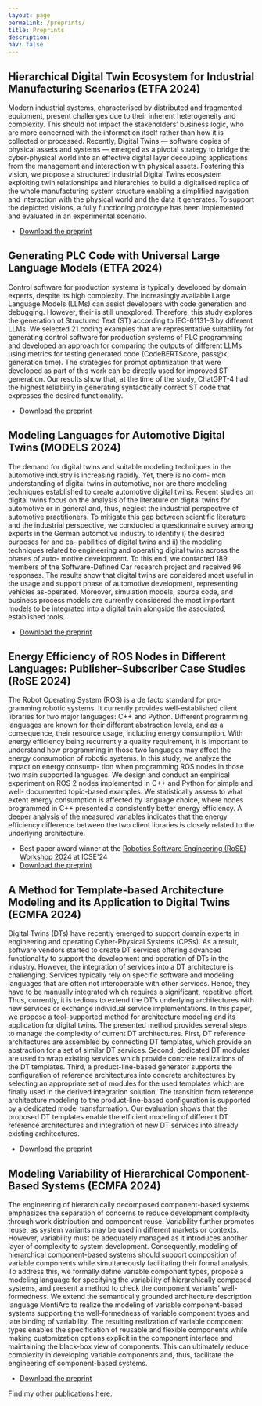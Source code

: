 ```yaml
---
layout: page
permalink: /preprints/
title: Preprints
description: 
nav: false
---
```


## Hierarchical Digital Twin Ecosystem for Industrial Manufacturing Scenarios (ETFA 2024)

Modern industrial systems, characterised by distributed and fragmented equipment, present challenges due to their inherent heterogeneity and complexity. This should not impact the stakeholders’ business logic, who are more concerned with the information itself rather than how it is collected or processed. Recently, Digital Twins — software copies of physical assets and systems — emerged as a pivotal strategy to bridge the cyber-physical world into an effective digital layer decoupling applications from the management and interaction with physical assets. Fostering this vision, we propose a structured industrial Digital Twins ecosystem exploiting twin relationships and hierarchies to build a digitalised replica of the whole manufacturing system structure enabling a simplified navigation and interaction with the physical world and the data it generates. To support the depicted visions, a fully functioning prototype has been implemented and evaluated in an experimental scenario.

- [Download the preprint](https://github.com/awortmann/awortmann.github.io/raw/master/downloads/preprints/Hierarchical_Digital_Twin_Ecosystem_for_Industrial_Manufacturing_Scenarios.pdf)



## Generating PLC Code with Universal Large Language Models (ETFA 2024)

Control software for production systems is typically developed by domain experts, despite its high complexity. The increasingly available Large Language Models (LLMs) can assist developers with code generation and debugging. However, their is still unexplored. Therefore, this study explores the generation of Structured Text (ST) according to IEC-61131-3 by different LLMs. We selected 21 coding examples that are representative suitability for generating control software for production systems of PLC programming and developed an approach for comparing the outputs of different LLMs using metrics for testing generated code (CodeBERTScore, pass@k, generation time). The strategies for prompt optimization that were developed as part of this work can be directly used for improved ST generation. Our results show that, at the time of the study, ChatGPT-4 had the highest reliability in generating syntactically correct ST code that expresses the desired functionality.

- [Download the preprint](https://github.com/awortmann/awortmann.github.io/raw/master/downloads/preprints/Generating_PLC_Code_with_Universal_Large_Language_Models.pdf)

## Modeling Languages for Automotive Digital Twins (MODELS 2024)

The demand for digital twins and suitable modeling techniques in the automotive industry is increasing rapidly. Yet, there is no com- mon understanding of digital twins in automotive, nor are there modeling techniques established to create automotive digital twins. Recent studies on digital twins focus on the analysis of the literature on digital twins for automotive or in general and, thus, neglect the industrial perspective of automotive practitioners. To mitigate this gap between scientific literature and the industrial perspective, we conducted a questionnaire survey among experts in the German automotive industry to identify i) the desired purposes for and ca- pabilities of digital twins and ii) the modeling techniques related to engineering and operating digital twins across the phases of auto- motive development. To this end, we contacted 189 members of the Software-Defined Car research project and received 96 responses. The results show that digital twins are considered most useful in the usage and support phase of automotive development, representing vehicles as-operated. Moreover, simulation models, source code, and business process models are currently considered the most important models to be integrated into a digital twin alongside the associated, established tools.

- [Download the preprint](https://github.com/awortmann/awortmann.github.io/raw/master/downloads/preprints/Modeling_Languages_for_Automotive_Digital_Twins.pdf)


## Energy Efficiency of ROS Nodes in Different Languages: Publisher–Subscriber Case Studies (RoSE 2024)

The Robot Operating System (ROS) is a de facto standard for pro- gramming robotic systems. It currently provides well-established client libraries for two major languages: C++ and Python. Different programming languages are known for their different abstraction levels, and as a consequence, their resource usage, including energy consumption. With energy efficiency being recurrently a quality requirement, it is important to understand how programming in those two languages may affect the energy consumption of robotic systems. In this study, we analyze the impact on energy consump- tion when programming ROS nodes in those two main supported languages. We design and conduct an empirical experiment on ROS 2 nodes implemented in C++ and Python for simple and well- documented topic-based examples. We statistically assess to what extent energy consumption is affected by language choice, where nodes programmed in C++ presented a consistently better energy efficiency. A deeper analysis of the measured variables indicates that the energy efficiency difference between the two client libraries is closely related to the underlying architecture.

- Best paper award winner at the [Robotics Software Engineering (RoSE) Workshop 2024](https://rose-workshops.github.io/rose2024/) at ICSE'24
- [Download the preprint](https://github.com/awortmann/awortmann.github.io/raw/master/downloads/preprints/Energy_Efficiency_of_ROS_Nodes_in_Different_Languages_-_Publisher-Subscriber_Case_Studies.pdf)


## A Method for Template-based Architecture Modeling and its Application to Digital Twins (ECMFA 2024)

Digital Twins (DTs) have recently emerged to support domain experts in engineering and operating Cyber-Physical Systems (CPSs). As a result, software vendors started to create DT services offering advanced functionality to support the development and operation of DTs in the industry. However, the integration of services into a DT architecture is challenging. Services typically rely on specific software and modeling languages that are often not interoperable with other services. Hence, they have to be manually integrated which requires a significant, repetitive effort. Thus, currently, it is tedious to extend the DT’s underlying architectures with new services or exchange individual service implementations. In this paper, we propose a tool-supported method for architecture modeling and its application for digital twins. The presented method provides several steps to manage the complexity of current DT architectures. First, DT reference architectures are assembled by connecting DT templates, which provide an abstraction for a set of similar DT services. Second, dedicated DT modules are used to wrap existing services which provide concrete realizations of the DT templates. Third, a product-line-based generator supports the configuration of reference architectures into concrete architectures by selecting an appropriate set of modules for the used templates which are finally used in the derived integration solution. The transition from reference architecture modeling to the product-line-based configuration is supported by a dedicated model transformation. Our evaluation shows that the proposed DT templates enable the efficient modeling of different DT reference architectures and integration of new DT services into already existing architectures.

- [Download the preprint](https://github.com/awortmann/awortmann.github.io/raw/master/downloads/preprints/A_Method_for_Template-based_Architecture_Modeling_and_its_Application_to_Digital_Twins.pdf)


## Modeling Variability of Hierarchical Component-Based Systems (ECMFA 2024)

The engineering of hierarchically decomposed component-based systems emphasizes the separation of concerns to reduce development complexity through work distribution and component reuse. Variability further promotes reuse, as system variants may be used in different markets or contexts. However, variability must be adequately managed as it introduces another layer of complexity to system development. Consequently, modeling of hierarchical component-based systems should support composition of variable components while simultaneously facilitating their formal analysis. To address this, we formally define variable component types, propose a modeling language for specifying the variability of hierarchically composed systems, and present a method to check the component variants’ well-formedness. We extend the semantically grounded architecture description language MontiArc to realize the modeling of variable component-based systems supporting the well-formedness of variable component types and late binding of variability. The resulting realization of variable component types enables the specification of reusable and flexible components while making customization options explicit in the component interface and maintaining the black-box view of components. This can ultimately reduce complexity in developing variable components and, thus, facilitate the engineering of component-based systems.

- [Download the preprint](https://github.com/awortmann/awortmann.github.io/raw/master/downloads/preprints/Modeling_Variability_of_Hierarchical_Component-Based_Systems.pdf)

Find my other [publications here](https://awortmann.github.io/publications/).